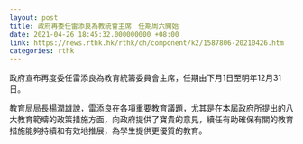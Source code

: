 ```yaml
---
layout: post
title: 政府再委任雷添良為教統會主席　任期周六開始
date: 2021-04-26 18:45:32.000000000 +08:00
link: https://news.rthk.hk/rthk/ch/component/k2/1587806-20210426.htm
categories: rthk
---
```


政府宣布再度委任雷添良為教育統籌委員會主席，任期由下月1日至明年12月31日。

教育局局長楊潤雄說，雷添良在各項重要教育議題，尤其是在本屆政府所提出的八大教育範疇的政策措施方面，向政府提供了寶貴的意見，續任有助確保有關的教育措施能夠持續和有效地推展，為學生提供更優質的教育。
